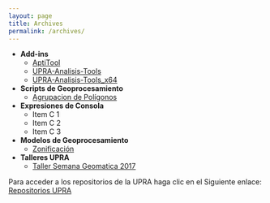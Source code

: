 ```yaml
---
layout: page
title: Archives
permalink: /archives/
---
```


+ **Add-ins**
    * [AptiTool](https://github.com/UpraAnalisis/AptiTool)
    * [UPRA-Analisis-Tools](https://github.com/UpraAnalisis/UPRA-Analisis-Tools)
    * [UPRA-Analisis-Tools_x64](https://github.com/UpraAnalisis/UPRA-Analisis-Tools_x64)          
+ **Scripts de Geoprocesamiento**
    + [Agrupacion de Polígonos](https://github.com/UpraAnalisis/AgrupacionPoligonos)
+ **Expresiones de Consola**
    * Item C 1
    * Item C 2
    * Item C 3
+ **Modelos de Geoprocesamiento**
    * [Zonificación](https://github.com/UpraAnalisis/TallersemanaGeomatica2017)
+ **Talleres UPRA**
    * [Taller Semana Geomatica 2017](https://github.com/UpraAnalisis/TallersemanaGeomatica2017)

Para acceder a los repositorios de la UPRA haga clic en el Siguiente enlace:
[Repositorios UPRA](https://github.com/UpraAnalisis?tab=repositories)
